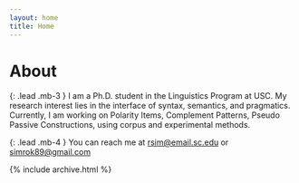 ```yaml
---
layout: home
title: Home
---
```


# About

{: .lead .mb-3 }
I am a Ph.D. student in the Linguistics Program at USC.​ My research interest lies in the interface of syntax, semantics, and pragmatics. ​Currently, I am working on Polarity Items, Complement Patterns, Pseudo Passive Constructions, using corpus and experimental methods.

{: .lead .mb-4 }
You can reach me at [rsim@email.sc.edu](mailto:rsim@email.sc.edu) or [simrok89@gmail.com](mailto:simrok89@gmail.com)

{% include archive.html %}
